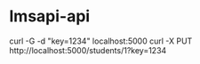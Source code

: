 # lmsapi-api

curl -G -d "key=1234" localhost:5000
curl -X PUT http://localhost:5000/students/1?key=1234